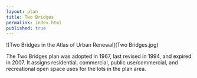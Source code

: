 ```yaml
---
layout: plan
title: Two Bridges
permalink: index.html
published: true
---
```


![Two Bridges in the Atlas of Urban Renewal](Two Bridges.jpg)

The Two Bridges plan was adopted in 1967, last revised in 1994, and expired in 2007. It assigns residential, commercial, public use/commercial, and recreational open space uses for the lots in the plan area.
